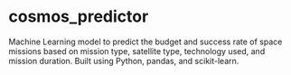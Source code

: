 # cosmos_predictor
Machine Learning model to predict the budget and success rate of space missions based on mission type, satellite type, technology used, and mission duration. Built using Python, pandas, and scikit-learn.
